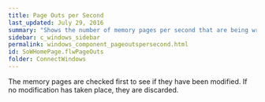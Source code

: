 ```yaml
---
title: Page Outs per Second
last_updated: July 29, 2016
summary: "Shows the number of memory pages per second that are being written to disk from physical memory, in order to free up physical memory."
sidebar: c_windows_sidebar
permalink: windows_component_pageoutspersecond.html
id: SoWHomePage.flwPageOuts
folder: ConnectWindows
---
```




The memory pages are checked first to see if they have been modified. If no modification has taken place, they are discarded.
